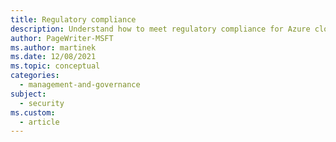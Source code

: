 ```yaml
---
title: Regulatory compliance
description: Understand how to meet regulatory compliance for Azure cloud architectures. Gather regulatory requirements. Use the Microsoft Trust Center.
author: PageWriter-MSFT
ms.author: martinek
ms.date: 12/08/2021
ms.topic: conceptual
categories:
  - management-and-governance
subject:
  - security
ms.custom:
  - article
---
```

